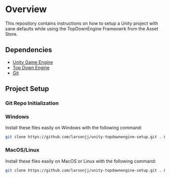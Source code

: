 # Overview

This repository contains instructions on how to setup a Unity project with sane defaults while using the TopDownEngine Frameowrk from the Asset Store.

## Dependencies

- [Unity Game Engine](https://unity.com)
- [Top Down Engine](https://topdown-engine.moremountains.com/)
- [Git](https://git-scm.com)

## Project Setup

### Git Repo Initialization

### Windows

Install these files easily on Windows with the following command:

```bash
git clone https://github.com/larsonjj/unity-topdownengine-setup.git . && rmdir /s /q .git
```

### MacOS/Linux

Install these files easily on MacOS or Linux with the following command:

```bash
git clone https://github.com/larsonjj/unity-topdownengine-setup.git . && rm --rf .git
```
